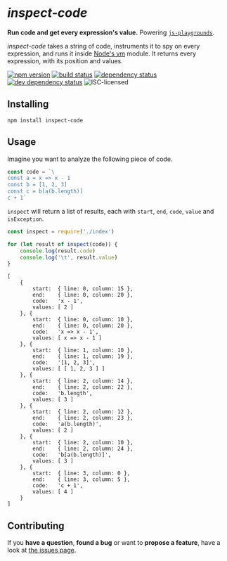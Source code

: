 # *inspect-code*

**Run code and get every expression's value.** Powering [`js-playgrounds`](https://github.com/derhuerst/js-playgrounds).

*inspect-code* takes a string of code, instruments it to spy on every expression, and runs it inside [Node's vm](https://nodejs.org/api/vm.html) module. It returns every expression, with its position and values.

[![npm version](https://img.shields.io/npm/v/inspect-code.svg)](https://www.npmjs.com/package/inspect-code)
[![build status](https://img.shields.io/travis/derhuerst/inspect-code.svg)](https://travis-ci.org/derhuerst/inspect-code)
[![dependency status](https://img.shields.io/david/derhuerst/inspect-code.svg)](https://david-dm.org/derhuerst/inspect-code)
[![dev dependency status](https://img.shields.io/david/dev/derhuerst/inspect-code.svg)](https://david-dm.org/derhuerst/inspect-code#info=devDependencies)
![ISC-licensed](https://img.shields.io/github/license/derhuerst/inspect-code.svg)


## Installing

```shell
npm install inspect-code
```


## Usage

Imagine you want to analyze the following piece of code.

```js
const code = `\
const a = x => x - 1
const b = [1, 2, 3]
const c = b[a(b.length)]
c + 1`
```

`inspect` will return a list of results, each with `start`, `end`, `code`, `value` and `isException`.

```js
const inspect = require('./index')

for (let result of inspect(code)) {
	console.log(result.code)
	console.log('\t', result.value)
}
```

```
[
	{
		start:  { line: 0, column: 15 },
		end:    { line: 0, column: 20 },
		code:   'x - 1',
		values: [ 2 ]
	}, {
		start:  { line: 0, column: 10 },
		end:    { line: 0, column: 20 },
		code:   'x => x - 1',
		values: [ x => x - 1 ]
	}, {
		start:  { line: 1, column: 10 },
		end:    { line: 1, column: 19 },
		code:   '[1, 2, 3]',
		values: [ [ 1, 2, 3 ] ]
	}, {
		start:  { line: 2, column: 14 },
		end:    { line: 2, column: 22 },
		code:   'b.length',
		values: [ 3 ]
	}, {
		start:  { line: 2, column: 12 },
		end:    { line: 2, column: 23 },
		code:   'a(b.length)',
		values: [ 2 ]
	}, {
		start:  { line: 2, column: 10 },
		end:    { line: 2, column: 24 },
		code:   'b[a(b.length)]',
		values: [ 3 ]
	}, {
		start:  { line: 3, column: 0 },
		end:    { line: 3, column: 5 },
		code:   'c + 1',
		values: [ 4 ]
	}
]
```


## Contributing

If you **have a question**, **found a bug** or want to **propose a feature**, have a look at [the issues page](https://github.com/derhuerst/inspect-code/issues).
